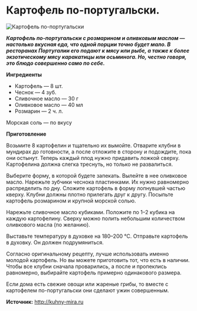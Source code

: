 # Картофель по-португальски.

![Картофель по-португальски](/images/Kulinar/Second/potato-portugale.jpg 'Картофель по-португальски')

_**Картофель по-португальски с розмарином и оливковым маслом — настолько вкусная еда, что одной порции точно будет мало. В ресторанах Португалии его подают к мясу или рыбе, а также к более экзотическому мясу каракатицы или осьминога. Но, честно говоря, это блюдо совершенно само по себе.**_

**Ингредиенты**

- Картофель — 8 шт.
- Чеснок — 4 зуб.
- Сливочное масло — 30 г
- Оливковое масло — 40 мл
- Розмарин — 2 ч. л.

Морская соль — по вкусу

**Приготовление**

Возьмите 8 картофелин и тщательно их вымойте. Отварите клубни в мундирах до готовности, а после отложите в сторону и подождите, пока они остынут. Теперь каждый плод нужно придавить ложкой сверху. Картофелина должна слегка треснуть, но только не развалиться.

Выберите форму, в которой будете запекать. Вылейте в нее оливковое масло. Нарежьте зубчики чеснока пластинками. Их нужно равномерно распределить по дну. Сложите картофель в форму лопнувшей частью кверху. Клубни должны плотно прилегать друг к другу. Посыпьте картофель розмарином и крупной морской солью.

Нарежьте сливочное масло кубиками. Положите по 1–2 кубика на каждую картофелину. Сверху можно полить небольшим количеством оливкового масла (по желанию).

Выставьте температуру в духовке на 180–200 °С. Отправьте картофель в духовку. Он должен подрумяниться.

Согласно оригинальному рецепту, лучше использовать именно молодой картофель. Но вы можете приготовить тот, что есть в наличии. Чтобы все клубни сначала проварились, а после и пропеклись равномерно, выбирайте картофель примерно одинакового размера.

Если дома есть свежие овощи или жареные грибы, то вместе с картофелем по-португальски они сделают ужин совершенным.

**Источник:** http://kuhny-mira.ru
